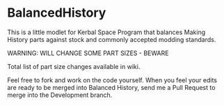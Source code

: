 # BalancedHistory

This is a little modlet for Kerbal Space Program that balances Making History parts against stock and commonly accepted modding standards.

WARNING: WILL CHANGE SOME PART SIZES - BEWARE

Total list of part size changes available in wiki.

Feel free to fork and work on the code yourself. When you feel your edits are ready to be merged into Balanced History, send me a Pull Request to merge into the Development branch.
